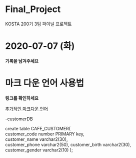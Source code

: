 # Final_Project
KOSTA 200기 3팀 파이널 프로젝트

# 2020-07-07 (화)
**기록을 남겨주세요**

# 마크 다운 언어 사용법
**링크를 확인하세요**

[추가적인 마크다운 언어](https://gist.github.com/ihoneymon/652be052a0727ad59601)


-customerDB

create table CAFE_CUSTOMER(                    
    customer_code number PRIMARY key,     
    customer_name varchar2(30),      
    customer_phone varchar2(50), 
    customer_birth varchar2(30),   
    customer_gender varchar2(10)
);  


